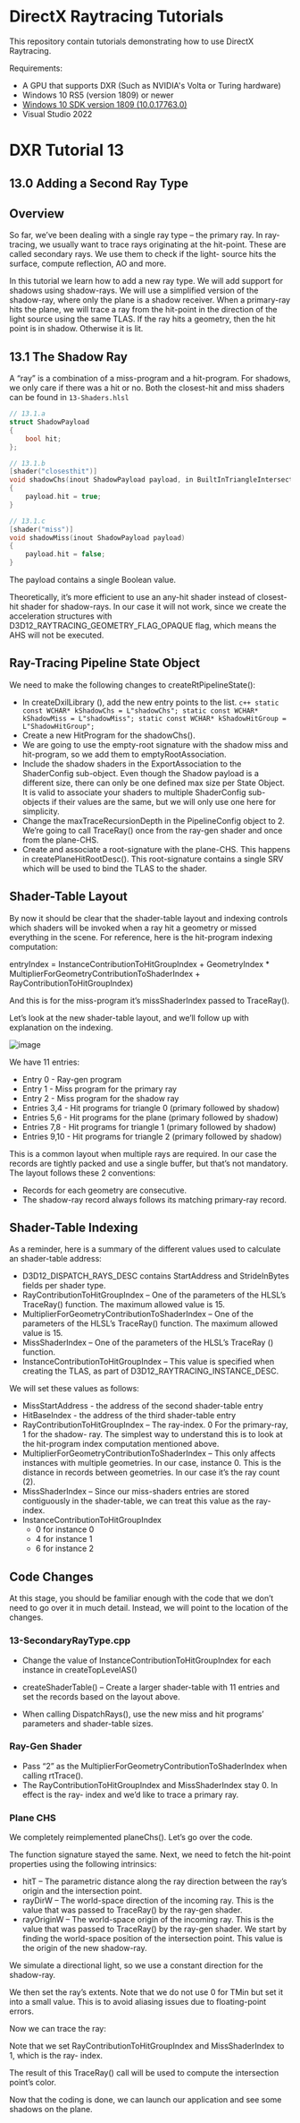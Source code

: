 DirectX Raytracing Tutorials
============
This repository contain tutorials demonstrating how to use DirectX Raytracing.

Requirements:
- A GPU that supports DXR (Such as NVIDIA's Volta or Turing hardware)
- Windows 10 RS5 (version 1809) or newer
- [Windows 10 SDK version 1809 (10.0.17763.0)](https://developer.microsoft.com/en-us/windows/downloads/sdk-archive)
- Visual Studio 2022

# DXR Tutorial 13

## 13.0 Adding a Second Ray Type

## Overview
So far, we’ve been dealing with a single ray type – the primary ray. In ray-tracing, we usually want to
trace rays originating at the hit-point. These are called secondary rays. We use them to check if the light-
source hits the surface, compute reflection, AO and more.

In this tutorial we learn how to add a new ray type. We will add support for shadows using shadow-rays.
We will use a simplified version of the shadow-ray, where only the plane is a shadow receiver. When a
primary-ray hits the plane, we will trace a ray from the hit-point in the direction of the light source using
the same TLAS. If the ray hits a geometry, then the hit point is in shadow. Otherwise it is lit.

## 13.1 The Shadow Ray
A “ray” is a combination of a miss-program and a hit-program. For shadows, we only care if there was a
hit or no. Both the closest-hit and miss shaders can be found in `13-Shaders.hlsl`
```c++
// 13.1.a
struct ShadowPayload
{
    bool hit;
};

// 13.1.b
[shader("closesthit")]
void shadowChs(inout ShadowPayload payload, in BuiltInTriangleIntersectionAttributes attribs)
{
    payload.hit = true;
}

// 13.1.c
[shader("miss")]
void shadowMiss(inout ShadowPayload payload)
{
    payload.hit = false;
}
```
The payload contains a single Boolean value.

Theoretically, it’s more efficient to use an any-hit shader instead of closest-hit shader for shadow-rays.
In our case it will not work, since we create the acceleration structures with
D3D12_RAYTRACING_GEOMETRY_FLAG_OPAQUE flag, which means the AHS will not be executed.

## Ray-Tracing Pipeline State Object
We need to make the following changes to createRtPipelineState():
* In createDxilLibrary (), add the new entry points to the list.
        ```c++
        static const WCHAR* kShadowChs = L"shadowChs";
        static const WCHAR* kShadowMiss = L"shadowMiss";
        static const WCHAR* kShadowHitGroup = L"ShadowHitGroup";
        ```
* Create a new HitProgram for the shadowChs().
* We are going to use the empty-root signature with the shadow miss and hit-program, so we add
them to emptyRootAssociation.
* Include the shadow shaders in the ExportAssociation to the ShaderConfig sub-object. Even
though the Shadow payload is a different size, there can only be one defined max size per State
Object. It is valid to associate your shaders to multiple ShaderConfig sub-objects if their values
are the same, but we will only use one here for simplicity.
* Change the maxTraceRecursionDepth in the PipelineConfig object to 2. We’re going to call
TraceRay() once from the ray-gen shader and once from the plane-CHS.
* Create and associate a root-signature with the plane-CHS. This happens in
createPlaneHitRootDesc(). This root-signature contains a single SRV which will be used to bind
the TLAS to the shader.

## Shader-Table Layout
By now it should be clear that the shader-table layout and indexing controls which shaders will be
invoked when a ray hit a geometry or missed everything in the scene.
For reference, here is the hit-program indexing computation:

entryIndex =
  InstanceContributionToHitGroupIndex +
  GeometryIndex * MultiplierForGeometryContributionToShaderIndex +
  RayContributionToHitGroupIndex)

And this is for the miss-program it’s missShaderIndex passed to TraceRay().

Let’s look at the new shader-table layout, and we’ll follow up with explanation on the indexing.

![image](https://user-images.githubusercontent.com/17934438/221415166-6b60829f-1d7f-46b4-bac1-ec364a266e38.png)

We have 11 entries:
  * Entry 0 - Ray-gen program
  * Entry 1 - Miss program for the primary ray
  * Entry 2 - Miss program for the shadow ray
  * Entries 3,4 - Hit programs for triangle 0 (primary followed by shadow)
  * Entries 5,6 - Hit programs for the plane (primary followed by shadow)
  * Entries 7,8 - Hit programs for triangle 1 (primary followed by shadow)
  * Entries 9,10 - Hit programs for triangle 2 (primary followed by shadow)

This is a common layout when multiple rays are required. In our case the records are tightly packed and
use a single buffer, but that’s not mandatory. The layout follows these 2 conventions:
* Records for each geometry are consecutive.
* The shadow-ray record always follows its matching primary-ray record.

## Shader-Table Indexing
As a reminder, here is a summary of the different values used to calculate an shader-table address:
  * D3D12_DISPATCH_RAYS_DESC contains StartAddress and StrideInBytes fields per shader
type.
  * RayContributionToHitGroupIndex – One of the parameters of the HLSL’s TraceRay()
function. The maximum allowed value is 15.
  * MultiplierForGeometryContributionToShaderIndex – One of the parameters of the HLSL’s
TraceRay() function. The maximum allowed value is 15.
  * MissShaderIndex – One of the parameters of the HLSL’s TraceRay () function.
  * InstanceContributionToHitGroupIndex – This value is specified when creating the TLAS, as
part of D3D12_RAYTRACING_INSTANCE_DESC.

We will set these values as follows:
  * MissStartAddress - the address of the second shader-table entry
  * HitBaseIndex - the address of the third shader-table entry
  * RayContributionToHitGroupIndex – The ray-index. 0 For the primary-ray, 1 for the shadow-
ray. The simplest way to understand this is to look at the hit-program index computation
mentioned above.
  * MultiplierForGeometryContributionToShaderIndex – This only affects instances with
multiple geometries. In our case, instance 0. This is the distance in records between geometries.
In our case it’s the ray count (2).
  * MissShaderIndex – Since our miss-shaders entries are stored contiguously in the shader-table,
we can treat this value as the ray-index.
  * InstanceContributionToHitGroupIndex
    * 0 for instance 0
    * 4 for instance 1
    * 6 for instance 2

## Code Changes
At this stage, you should be familiar enough with the code that we don’t need to go over it in much
detail. Instead, we will point to the location of the changes.

### 13-SecondaryRayType.cpp
- Change the value of InstanceContributionToHitGroupIndex for each instance in
createTopLevelAS()

- createShaderTable() – Create a larger shader-table with 11 entries and set the records based
on the layout above.
- When calling DispatchRays(), use the new miss and hit programs’ parameters and shader-table
sizes.
### Ray-Gen Shader
- Pass “2” as the MultiplierForGeometryContributionToShaderIndex when calling
rtTrace().
- The RayContributionToHitGroupIndex and MissShaderIndex stay 0. In effect is the ray-
index and we’d like to trace a primary ray.
### Plane CHS
We completely reimplemented planeChs(). Let’s go over the code.

The function signature stayed the same. Next, we need to fetch the hit-point properties using the
following intrinsics:

- hitT – The parametric distance along the ray direction between the ray’s origin and the
intersection point.
- rayDirW – The world-space direction of the incoming ray. This is the value that was passed to
TraceRay() by the ray-gen shader.
- rayOriginW – The world-space origin of the incoming ray. This is the value that was passed to
TraceRay() by the ray-gen shader.
We start by finding the world-space position of the intersection point. This value is the origin of the new
shadow-ray.

We simulate a directional light, so we use a constant direction for the shadow-ray.

We then set the ray’s extents. Note that we do not use 0 for TMin but set it into a small value. This is to
avoid aliasing issues due to floating-point errors.

Now we can trace the ray:

Note that we set RayContributionToHitGroupIndex and MissShaderIndex to 1, which is the ray-
index.

The result of this TraceRay() call will be used to compute the intersection point’s color.

Now that the coding is done, we can launch our application and see some shadows on the plane.
